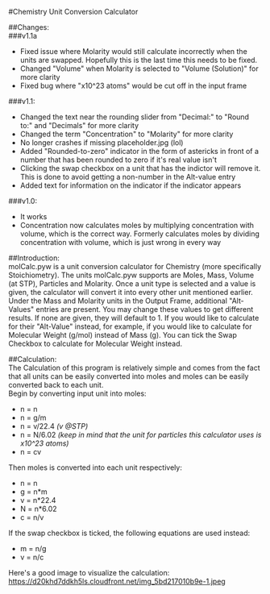 #Chemistry Unit Conversion Calculator

##Changes:  
###v1.1a
- Fixed issue where Molarity would still calculate incorrectly when the units are swapped. Hopefully this is the last time this needs to be fixed.
- Changed "Volume" when Molarity is selected to "Volume (Solution)" for more clarity
- Fixed bug where "x10^23 atoms" would be cut off in the input frame


###v1.1:
- Changed the text near the rounding slider from "Decimal:" to "Round to:" and "Decimals" for more clarity
- Changed the term "Concentration" to "Molarity" for more clarity
- No longer crashes if missing placeholder.jpg (lol)
- Added "Rounded-to-zero" indicator in the form of astericks in front of a number that has been rounded to zero if it's real value isn't
- Clicking the swap checkbox on a unit that has the indictor will remove it. This is done to avoid getting a non-number in the Alt-value entry
- Added text for information on the indicator if the indicator appears
  
###v1.0:
- It works
- Concentration now calculates moles by multiplying concentration with volume, which is the correct way. Formerly calculates moles by dividing concentration with volume, which is just wrong in every way

##Introduction:  
molCalc.pyw is a unit conversion calculator for Chemistry (more specifically Stoichiometry).
The units molCalc.pyw supports are Moles, Mass, Volume (at STP), Particles and Molarity. Once a unit type is selected and a value is given,
the calculator will convert it into every other unit mentioned earlier. Under the Mass and Molarity units in the Output Frame, additional "Alt-Values" entries
are present. You may change these values to get different results. If none are given, they will default to 1. 
If you would like to calculate for their "Alt-Value" instead, for example, if you would like to calculate for Molecular Weight (g/mol) instead of Mass (g).
You can tick the Swap Checkbox to calculate for Molecular Weight instead.
  
##Calculation:  
The Calculation of this program is relatively simple and comes from the fact that all units can be easily converted into moles and moles can be easily converted
back to each unit.  
Begin by converting input unit into moles:
- n = n
- n = g/m
- n = v/22.4 *(v @STP)*
- n = N/6.02 *(keep in mind that the unit for particles this calculator uses is x10^23 atoms)*
- n = cv
  
Then moles is converted into each unit respectively:
- n = n
- g = n\*m
- v = n\*22.4
- N = n\*6.02
- c = n/v
  
If the swap checkbox is ticked, the following equations are used instead:
- m = n/g
- v = n/c
  
Here's a good image to visualize the calculation:  
https://d20khd7ddkh5ls.cloudfront.net/img_5bd217010b9e-1.jpeg




